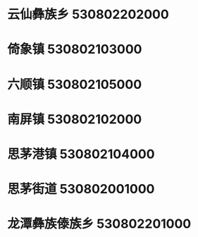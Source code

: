 # 云仙彝族乡 530802202000
# 倚象镇 530802103000
# 六顺镇 530802105000
# 南屏镇 530802102000
# 思茅港镇 530802104000
# 思茅街道 530802001000
# 龙潭彝族傣族乡 530802201000
